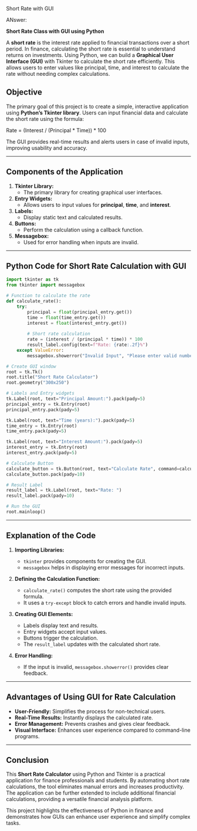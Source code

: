 Short Rate with GUI 

ANswer:


**Short Rate Class with GUI using Python**

A **short rate** is the interest rate applied to financial transactions over a short period. In finance, calculating the short rate is essential to understand returns on investments. Using Python, we can build a **Graphical User Interface (GUI)** with Tkinter to calculate the short rate efficiently. This allows users to enter values like principal, time, and interest to calculate the rate without needing complex calculations.

## **Objective**
The primary goal of this project is to create a simple, interactive application using **Python’s Tkinter library**. Users can input financial data and calculate the short rate using the formula:

Rate = (Interest / (Principal * Time)) * 100

The GUI provides real-time results and alerts users in case of invalid inputs, improving usability and accuracy.

---

## **Components of the Application**

1. **Tkinter Library:**
    - The primary library for creating graphical user interfaces.
2. **Entry Widgets:**
    - Allows users to input values for **principal**, **time**, and **interest**.
3. **Labels:**
    - Display static text and calculated results.
4. **Buttons:**
    - Perform the calculation using a callback function.
5. **Messagebox:**
    - Used for error handling when inputs are invalid.

---

## **Python Code for Short Rate Calculation with GUI**
```python
import tkinter as tk
from tkinter import messagebox

# Function to calculate the rate
def calculate_rate():
    try:
        principal = float(principal_entry.get())
        time = float(time_entry.get())
        interest = float(interest_entry.get())
        
        # Short rate calculation
        rate = (interest / (principal * time)) * 100
        result_label.config(text=f"Rate: {rate:.2f}%")
    except ValueError:
        messagebox.showerror("Invalid Input", "Please enter valid numbers.")

# Create GUI window
root = tk.Tk()
root.title("Short Rate Calculator")
root.geometry("300x250")

# Labels and Entry widgets
tk.Label(root, text="Principal Amount:").pack(pady=5)
principal_entry = tk.Entry(root)
principal_entry.pack(pady=5)

tk.Label(root, text="Time (years):").pack(pady=5)
time_entry = tk.Entry(root)
time_entry.pack(pady=5)

tk.Label(root, text="Interest Amount:").pack(pady=5)
interest_entry = tk.Entry(root)
interest_entry.pack(pady=5)

# Calculate Button
calculate_button = tk.Button(root, text="Calculate Rate", command=calculate_rate)
calculate_button.pack(pady=10)

# Result Label
result_label = tk.Label(root, text="Rate: ")
result_label.pack(pady=10)

# Run the GUI
root.mainloop()
```

---

## **Explanation of the Code**
1. **Importing Libraries:**
    - `tkinter` provides components for creating the GUI.
    - `messagebox` helps in displaying error messages for incorrect inputs.

2. **Defining the Calculation Function:**
    - `calculate_rate()` computes the short rate using the provided formula.
    - It uses a `try-except` block to catch errors and handle invalid inputs.

3. **Creating GUI Elements:**
    - Labels display text and results.
    - Entry widgets accept input values.
    - Buttons trigger the calculation.
    - The `result_label` updates with the calculated short rate.

4. **Error Handling:**
    - If the input is invalid, `messagebox.showerror()` provides clear feedback.

---

## **Advantages of Using GUI for Rate Calculation**
- **User-Friendly:** Simplifies the process for non-technical users.
- **Real-Time Results:** Instantly displays the calculated rate.
- **Error Management:** Prevents crashes and gives clear feedback.
- **Visual Interface:** Enhances user experience compared to command-line programs.

---

## **Conclusion**
This **Short Rate Calculator** using Python and Tkinter is a practical application for finance professionals and students. By automating short rate calculations, the tool eliminates manual errors and increases productivity. The application can be further extended to include additional financial calculations, providing a versatile financial analysis platform.

This project highlights the effectiveness of Python in finance and demonstrates how GUIs can enhance user experience and simplify complex tasks.